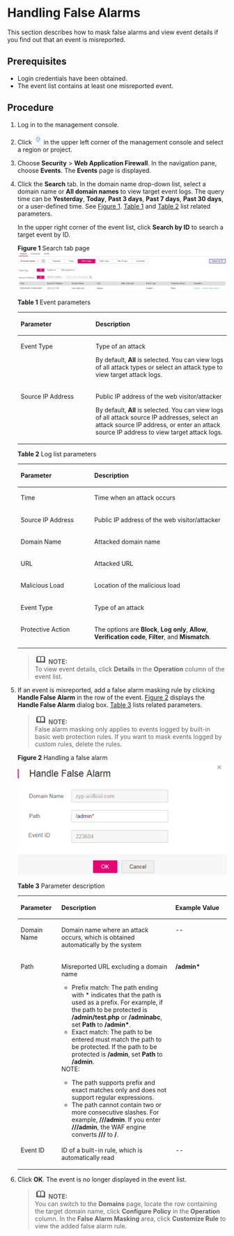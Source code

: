 # Handling False Alarms<a name="EN-US_TOPIC_0193630255"></a>

This section describes how to mask  false alarms  and view event details if you find out that an event is misreported.

## Prerequisites<a name="section32633759143848"></a>

-   Login credentials have been obtained.
-   The event list contains at least one misreported event.

## Procedure<a name="section14647895143912"></a>

1.  Log in to the management console.
2.  Click  ![](figures/icon-region.png)  in the upper left corner of the management console and select a region or project.
3.  Choose  **Security**  \>  **Web Application Firewall**. In the navigation pane, choose  **Events**. The  **Events**  page is displayed.
4.  Click the  **Search**  tab. In the domain name drop-down list, select a domain name or  **All domain names**  to view target event logs. The query time can be  **Yesterday**,  **Today**,  **Past 3 days**,  **Past 7 days**,  **Past 30 days**, or a user-defined time. See  [Figure 1](#fig194311743164914).  [Table 1](#table146358613417)  and  [Table 2](#table135241210519)  list related parameters.

    In the upper right corner of the event list, click  **Search by ID**  to search a target event by ID.

    **Figure  1**  Search tab page<a name="fig194311743164914"></a>  
    ![](figures/search-tab-page.png "search-tab-page")

    **Table  1**  Event parameters

    <a name="table146358613417"></a>
    <table><thead align="left"><tr id="row863606163419"><th class="cellrowborder" valign="top" width="35.809999999999995%" id="mcps1.2.3.1.1"><p id="p18636268343"><a name="p18636268343"></a><a name="p18636268343"></a>Parameter</p>
    </th>
    <th class="cellrowborder" valign="top" width="64.19%" id="mcps1.2.3.1.2"><p id="p26369693419"><a name="p26369693419"></a><a name="p26369693419"></a>Description</p>
    </th>
    </tr>
    </thead>
    <tbody><tr id="row18636563347"><td class="cellrowborder" valign="top" width="35.809999999999995%" headers="mcps1.2.3.1.1 "><p id="p863619643414"><a name="p863619643414"></a><a name="p863619643414"></a>Event Type</p>
    </td>
    <td class="cellrowborder" valign="top" width="64.19%" headers="mcps1.2.3.1.2 "><p id="p263610619345"><a name="p263610619345"></a><a name="p263610619345"></a>Type of an attack</p>
    <p id="p946816714218"><a name="p946816714218"></a><a name="p946816714218"></a>By default, <strong id="b19111135812559"><a name="b19111135812559"></a><a name="b19111135812559"></a>All</strong> is selected. You can view logs of all attack types or select an attack type to view target attack logs.</p>
    </td>
    </tr>
    <tr id="row1563616616349"><td class="cellrowborder" valign="top" width="35.809999999999995%" headers="mcps1.2.3.1.1 "><p id="p36361763345"><a name="p36361763345"></a><a name="p36361763345"></a>Source IP Address</p>
    </td>
    <td class="cellrowborder" valign="top" width="64.19%" headers="mcps1.2.3.1.2 "><p id="p15246151320427"><a name="p15246151320427"></a><a name="p15246151320427"></a>Public IP address of the web visitor/attacker</p>
    <p id="p66364618344"><a name="p66364618344"></a><a name="p66364618344"></a>By default, <strong id="b16906126154519"><a name="b16906126154519"></a><a name="b16906126154519"></a>All</strong> is selected. You can view logs of all attack source IP addresses, select an attack source IP address, or enter an attack source IP address to view target attack logs.</p>
    </td>
    </tr>
    </tbody>
    </table>

    **Table  2**  Log list parameters

    <a name="table135241210519"></a>
    <table><thead align="left"><tr id="row135266102011"><th class="cellrowborder" valign="top" width="35.199999999999996%" id="mcps1.2.3.1.1"><p id="p151817452118"><a name="p151817452118"></a><a name="p151817452118"></a>Parameter</p>
    </th>
    <th class="cellrowborder" valign="top" width="64.8%" id="mcps1.2.3.1.2"><p id="p1818154515118"><a name="p1818154515118"></a><a name="p1818154515118"></a>Description</p>
    </th>
    </tr>
    </thead>
    <tbody><tr id="row152661018114"><td class="cellrowborder" valign="top" width="35.199999999999996%" headers="mcps1.2.3.1.1 "><p id="p1056814367118"><a name="p1056814367118"></a><a name="p1056814367118"></a>Time</p>
    </td>
    <td class="cellrowborder" valign="top" width="64.8%" headers="mcps1.2.3.1.2 "><p id="p856817369112"><a name="p856817369112"></a><a name="p856817369112"></a>Time when an attack occurs</p>
    </td>
    </tr>
    <tr id="row352616101114"><td class="cellrowborder" valign="top" width="35.199999999999996%" headers="mcps1.2.3.1.1 "><p id="p656818369112"><a name="p656818369112"></a><a name="p656818369112"></a>Source IP Address</p>
    </td>
    <td class="cellrowborder" valign="top" width="64.8%" headers="mcps1.2.3.1.2 "><p id="p6568163613117"><a name="p6568163613117"></a><a name="p6568163613117"></a>Public IP address of the web visitor/attacker</p>
    </td>
    </tr>
    <tr id="row652611010115"><td class="cellrowborder" valign="top" width="35.199999999999996%" headers="mcps1.2.3.1.1 "><p id="p95681136218"><a name="p95681136218"></a><a name="p95681136218"></a>Domain Name</p>
    </td>
    <td class="cellrowborder" valign="top" width="64.8%" headers="mcps1.2.3.1.2 "><p id="p13568163617118"><a name="p13568163617118"></a><a name="p13568163617118"></a>Attacked domain name</p>
    </td>
    </tr>
    <tr id="row10526810313"><td class="cellrowborder" valign="top" width="35.199999999999996%" headers="mcps1.2.3.1.1 "><p id="p105681236616"><a name="p105681236616"></a><a name="p105681236616"></a>URL</p>
    </td>
    <td class="cellrowborder" valign="top" width="64.8%" headers="mcps1.2.3.1.2 "><p id="p15689361714"><a name="p15689361714"></a><a name="p15689361714"></a>Attacked URL</p>
    </td>
    </tr>
    <tr id="row635713296113"><td class="cellrowborder" valign="top" width="35.199999999999996%" headers="mcps1.2.3.1.1 "><p id="p175681036316"><a name="p175681036316"></a><a name="p175681036316"></a>Malicious Load</p>
    </td>
    <td class="cellrowborder" valign="top" width="64.8%" headers="mcps1.2.3.1.2 "><p id="p115684361018"><a name="p115684361018"></a><a name="p115684361018"></a>Location of the malicious load</p>
    </td>
    </tr>
    <tr id="row33596297111"><td class="cellrowborder" valign="top" width="35.199999999999996%" headers="mcps1.2.3.1.1 "><p id="p85682036716"><a name="p85682036716"></a><a name="p85682036716"></a>Event Type</p>
    </td>
    <td class="cellrowborder" valign="top" width="64.8%" headers="mcps1.2.3.1.2 "><p id="p1856843612117"><a name="p1856843612117"></a><a name="p1856843612117"></a>Type of an attack</p>
    </td>
    </tr>
    <tr id="row17359429116"><td class="cellrowborder" valign="top" width="35.199999999999996%" headers="mcps1.2.3.1.1 "><p id="p1556810365113"><a name="p1556810365113"></a><a name="p1556810365113"></a>Protective Action</p>
    </td>
    <td class="cellrowborder" valign="top" width="64.8%" headers="mcps1.2.3.1.2 "><p id="p556853615117"><a name="p556853615117"></a><a name="p556853615117"></a>The options are <strong id="b13686123512297"><a name="b13686123512297"></a><a name="b13686123512297"></a>Block</strong>, <strong id="b9686035102920"><a name="b9686035102920"></a><a name="b9686035102920"></a>Log only</strong>, <strong id="b4687435102919"><a name="b4687435102919"></a><a name="b4687435102919"></a>Allow</strong>, <strong id="b136881835162919"><a name="b136881835162919"></a><a name="b136881835162919"></a>Verification code</strong>, <span class="parmvalue" id="parmvalue17141649154916"><a name="parmvalue17141649154916"></a><a name="parmvalue17141649154916"></a><b>Filter</b></span>, and <span class="parmvalue" id="parmvalue177251243154914"><a name="parmvalue177251243154914"></a><a name="parmvalue177251243154914"></a><b>Mismatch</b></span>.</p>
    </td>
    </tr>
    </tbody>
    </table>

    >![](public_sys-resources/icon-note.gif) **NOTE:**   
    >To view event details, click  **Details**  in the  **Operation**  column of the event list.  

5.  If an event is misreported, add a false alarm masking rule by clicking  **Handle False Alarm**  in the row of the event.  [Figure 2](#fig16174064111318)  displays the  **Handle False Alarm**  dialog box.  [Table 3](#table35022095114540)  lists related parameters.

    >![](public_sys-resources/icon-note.gif) **NOTE:**   
    >False alarm masking only applies to events logged by built-in basic web protection rules. If you want to mask events logged by custom rules, delete the rules.  

    **Figure  2**  Handling a false alarm<a name="fig16174064111318"></a>  
    ![](figures/handling-a-false-alarm.png "handling-a-false-alarm")

    **Table  3**  Parameter description

    <a name="table35022095114540"></a>
    <table><thead align="left"><tr id="row3795605114540"><th class="cellrowborder" valign="top" width="19.46%" id="mcps1.2.4.1.1"><p id="p15532793114540"><a name="p15532793114540"></a><a name="p15532793114540"></a>Parameter</p>
    </th>
    <th class="cellrowborder" valign="top" width="54.54%" id="mcps1.2.4.1.2"><p id="p50196703114540"><a name="p50196703114540"></a><a name="p50196703114540"></a>Description</p>
    </th>
    <th class="cellrowborder" valign="top" width="26%" id="mcps1.2.4.1.3"><p id="p484549421532"><a name="p484549421532"></a><a name="p484549421532"></a>Example Value</p>
    </th>
    </tr>
    </thead>
    <tbody><tr id="row49117151114540"><td class="cellrowborder" valign="top" width="19.46%" headers="mcps1.2.4.1.1 "><p id="p19066291114540"><a name="p19066291114540"></a><a name="p19066291114540"></a>Domain Name</p>
    </td>
    <td class="cellrowborder" valign="top" width="54.54%" headers="mcps1.2.4.1.2 "><p id="p25759607111430"><a name="p25759607111430"></a><a name="p25759607111430"></a>Domain name where an attack occurs, which is obtained automatically by the system</p>
    </td>
    <td class="cellrowborder" valign="top" width="26%" headers="mcps1.2.4.1.3 "><p id="p325361901532"><a name="p325361901532"></a><a name="p325361901532"></a>--</p>
    </td>
    </tr>
    <tr id="row7791918114540"><td class="cellrowborder" valign="top" width="19.46%" headers="mcps1.2.4.1.1 "><p id="p4870307111345"><a name="p4870307111345"></a><a name="p4870307111345"></a>Path</p>
    </td>
    <td class="cellrowborder" valign="top" width="54.54%" headers="mcps1.2.4.1.2 "><p id="p4453024316644"><a name="p4453024316644"></a><a name="p4453024316644"></a>Misreported URL excluding a domain name</p>
    <a name="ul1515617591337"></a><a name="ul1515617591337"></a><ul id="ul1515617591337"><li>Prefix match: The path ending with * indicates that the path is used as a prefix. For example, if the path to be protected is <strong id="b1441113340528"><a name="b1441113340528"></a><a name="b1441113340528"></a>/admin/test.php</strong> or <strong id="b15411183455219"><a name="b15411183455219"></a><a name="b15411183455219"></a>/adminabc</strong>, set <strong id="b9411113425218"><a name="b9411113425218"></a><a name="b9411113425218"></a>Path</strong> to <span class="parmvalue" id="parmvalue13411143415211"><a name="parmvalue13411143415211"></a><a name="parmvalue13411143415211"></a><b>/admin*</b></span>.</li><li>Exact match: The path to be entered must match the path to be protected. If the path to be protected is <span class="parmvalue" id="parmvalue158383714524"><a name="parmvalue158383714524"></a><a name="parmvalue158383714524"></a><b>/admin</b></span>, set <strong id="b68353715529"><a name="b68353715529"></a><a name="b68353715529"></a>Path</strong> to <span class="parmvalue" id="parmvalue12830373522"><a name="parmvalue12830373522"></a><a name="parmvalue12830373522"></a><b>/admin</b></span>.</li></ul>
    <div class="note" id="note1170665517195"><a name="note1170665517195"></a><a name="note1170665517195"></a><span class="notetitle"> NOTE: </span><div class="notebody"><a name="ul20707155819344"></a><a name="ul20707155819344"></a><ul id="ul20707155819344"><li>The path supports prefix and exact matches only and does not support regular expressions.</li><li>The path cannot contain two or more consecutive slashes. For example, <span class="parmvalue" id="parmvalue470517151214"><a name="parmvalue470517151214"></a><a name="parmvalue470517151214"></a><b>///admin</b></span>. If you enter <strong id="b177054151416"><a name="b177054151416"></a><a name="b177054151416"></a>///admin</strong>, the WAF engine converts <strong id="b57052015610"><a name="b57052015610"></a><a name="b57052015610"></a>///</strong> to <strong id="b9705015212"><a name="b9705015212"></a><a name="b9705015212"></a>/</strong>.</li></ul>
    </div></div>
    </td>
    <td class="cellrowborder" valign="top" width="26%" headers="mcps1.2.4.1.3 "><p id="p181857061532"><a name="p181857061532"></a><a name="p181857061532"></a><strong id="b4333124435218"><a name="b4333124435218"></a><a name="b4333124435218"></a>/admin*</strong></p>
    </td>
    </tr>
    <tr id="row6648026114540"><td class="cellrowborder" valign="top" width="19.46%" headers="mcps1.2.4.1.1 "><p id="p14932980114558"><a name="p14932980114558"></a><a name="p14932980114558"></a>Event ID</p>
    </td>
    <td class="cellrowborder" valign="top" width="54.54%" headers="mcps1.2.4.1.2 "><p id="p6504365416657"><a name="p6504365416657"></a><a name="p6504365416657"></a>ID of a built-in rule, which is automatically read</p>
    </td>
    <td class="cellrowborder" valign="top" width="26%" headers="mcps1.2.4.1.3 "><p id="p637561071532"><a name="p637561071532"></a><a name="p637561071532"></a>--</p>
    </td>
    </tr>
    </tbody>
    </table>

6.  Click  **OK**. The event is no longer displayed in the event list.

    >![](public_sys-resources/icon-note.gif) **NOTE:**   
    >You can switch to the  **Domains**  page, locate the row containing the target domain name, click  **Configure Policy**  in the  **Operation**  column. In the  **False Alarm Masking**  area, click  **Customize Rule**  to view the added false alarm rule.  


